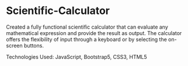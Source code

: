 # Scientific-Calculator
Created a fully functional scientific calculator that can evaluate any mathematical expression and provide the result as output. The calculator offers the flexibility of input through a keyboard or by selecting the on-screen buttons.

Technologies Used: JavaScript, Bootstrap5, CSS3, HTML5
